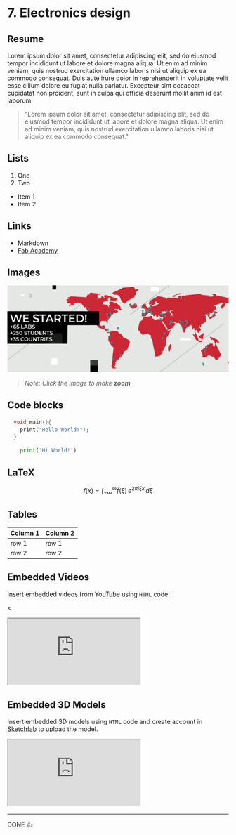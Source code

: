 # 7. Electronics design

## Resume

Lorem ipsum dolor sit amet, consectetur adipiscing elit, sed do eiusmod tempor incididunt ut labore et dolore magna aliqua. Ut enim ad minim veniam, quis nostrud exercitation ullamco laboris nisi ut aliquip ex ea commodo consequat. Duis aute irure dolor in reprehenderit in voluptate velit esse cillum dolore eu fugiat nulla pariatur. Excepteur sint occaecat cupidatat non proident, sunt in culpa qui officia deserunt mollit anim id est laborum.

> “Lorem ipsum dolor sit amet, consectetur adipiscing elit, sed do eiusmod tempor incididunt ut labore et dolore magna aliqua. Ut enim ad minim veniam, quis nostrud exercitation ullamco laboris nisi ut aliquip ex ea commodo consequat."

## Lists

1. One
2. Two

- Item 1
- Item 2

## Links

- [Markdown](https://www.markdownguide.org/)
- [Fab Academy](https://fabacademy.org/)

## Images

![Alt Text](../week01/assignment-01/sample-photo.jpg)

> _Note: Click the image to make **zoom**_

## Code blocks

```c
  void main(){
    print("Hello World!");
  }
```

```python
    print('Hi World!')
```

## LaTeX

$$
f(x) = \int_{-\infty}^\infty\hat f(\xi)\,e^{2 \pi i \xi x}\,d\xi
$$

## Tables

| Column 1 | Column 2 |
| -------- | -------- |
| row 1    | row 1    |
| row 2    | row 2    |

## Embedded Videos

Insert embedded videos from YouTube using `HTML` code:

<<div class="embed-responsive embed-responsive-16by9">

  <iframe class="embed-responsive-item" src="https://www.youtube.com/embed/jjNgJFemlC4" allowfullscreen></iframe>
</div>

## Embedded 3D Models

Insert embedded 3D models using `HTML` code and create account in [Sketchfab](https://sketchfab.com/) to upload the model.

<div class="embed-responsive embed-responsive-16by9">
  <iframe class="embed-responsive-item" src="https://sketchfab.com/models/658c8f8a2f3042c3ad7bdedd83f1c915/embed" allowfullscreen></iframe>

---

DONE 👍
